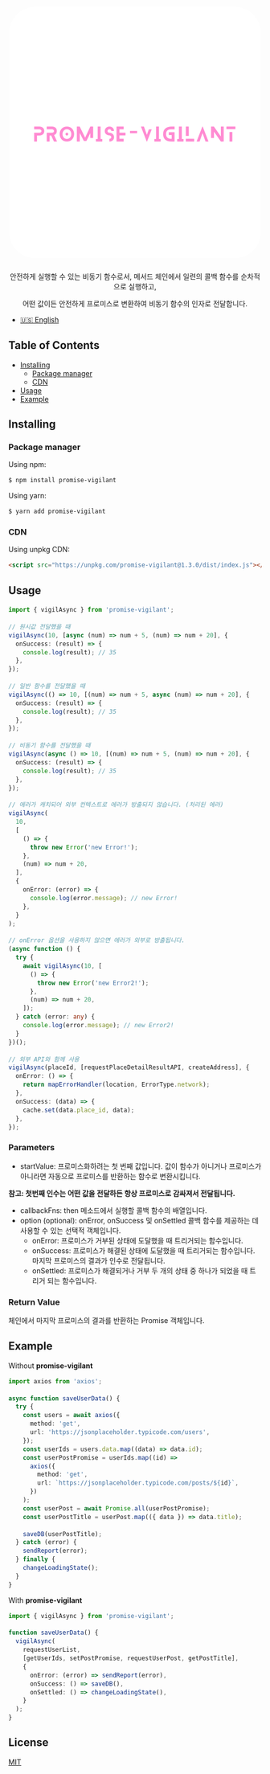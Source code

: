 <h1 align="center">
   <b>
      <img src="assets/promise-vigilant.png" alt="promise-vigilant logo" style="height: 500px; width:500px; border-radius: 50px;"/><br>
   </b>
</h1>

<p align="center">안전하게 실행할 수 있는 비동기 함수로서, 메서드 체인에서 일련의 콜백 함수를 순차적으로 실행하고,</p>
<p align="center">어떤 값이든 안전하게 프로미스로 변환하여 비동기 함수의 인자로 전달합니다.</p>

- [🇺🇸 English](./README-US.md)

## Table of Contents

- [Installing](#installing)
  - [Package manager](#package-manager)
  - [CDN](#cdn)
- [Usage](#Usage)
- [Example](#example)

## Installing

### Package manager

Using npm:

```bash
$ npm install promise-vigilant
```

Using yarn:

```bash
$ yarn add promise-vigilant
```

### CDN

Using unpkg CDN:

```html
<script src="https://unpkg.com/promise-vigilant@1.3.0/dist/index.js"></script>
```

## Usage

```typescript
import { vigilAsync } from 'promise-vigilant';

// 원시값 전달했을 때
vigilAsync(10, [async (num) => num + 5, (num) => num + 20], {
  onSuccess: (result) => {
    console.log(result); // 35
  },
});

// 일반 함수를 전달했을 때
vigilAsync(() => 10, [(num) => num + 5, async (num) => num + 20], {
  onSuccess: (result) => {
    console.log(result); // 35
  },
});

// 비동기 함수를 전달했을 때
vigilAsync(async () => 10, [(num) => num + 5, (num) => num + 20], {
  onSuccess: (result) => {
    console.log(result); // 35
  },
});

// 에러가 캐치되어 외부 컨텍스트로 에러가 방출되지 않습니다. (처리된 에러)
vigilAsync(
  10,
  [
    () => {
      throw new Error('new Error!');
    },
    (num) => num + 20,
  ],
  {
    onError: (error) => {
      console.log(error.message); // new Error!
    },
  }
);

// onError 옵션을 사용하지 않으면 에러가 외부로 방출됩니다.
(async function () {
  try {
    await vigilAsync(10, [
      () => {
        throw new Error('new Error2!');
      },
      (num) => num + 20,
    ]);
  } catch (error: any) {
    console.log(error.message); // new Error2!
  }
})();

// 외부 API와 함께 사용
vigilAsync(placeId, [requestPlaceDetailResultAPI, createAddress], {
  onError: () => {
    return mapErrorHandler(location, ErrorType.network);
  },
  onSuccess: (data) => {
    cache.set(data.place_id, data);
  },
});
```

### Parameters

- startValue: 프로미스화하려는 첫 번째 값입니다. 값이 함수가 아니거나 프로미스가 아니라면 자동으로 프로미스를 반환하는 함수로 변환시킵니다.

**참고: 첫번째 인수는 어떤 값을 전달하든 항상 프로미스로 감싸져서 전달됩니다.**

- callbackFns: then 메소드에서 실행할 콜백 함수의 배열입니다.
- option (optional): onError, onSuccess 및 onSettled 콜백 함수를 제공하는 데 사용할 수 있는 선택적 객체입니다.
  - onError: 프로미스가 거부된 상태에 도달했을 때 트리거되는 함수입니다.
  - onSuccess: 프로미스가 해결된 상태에 도달했을 때 트리거되는 함수입니다. 마지막 프로미스의 결과가 인수로 전달됩니다.
  - onSettled: 프로미스가 해결되거나 거부 두 개의 상태 중 하나가 되었을 때 트리거 되는 함수입니다.

### Return Value

체인에서 마지막 프로미스의 결과를 반환하는 Promise 객체입니다.

## Example

Without **promise-vigilant**

```ts
import axios from 'axios';

async function saveUserData() {
  try {
    const users = await axios({
      method: 'get',
      url: 'https://jsonplaceholder.typicode.com/users',
    });
    const userIds = users.data.map((data) => data.id);
    const userPostPromise = userIds.map((id) =>
      axios({
        method: 'get',
        url: `https://jsonplaceholder.typicode.com/posts/${id}`,
      })
    );
    const userPost = await Promise.all(userPostPromise);
    const userPostTitle = userPost.map(({ data }) => data.title);

    saveDB(userPostTitle);
  } catch (error) {
    sendReport(error);
  } finally {
    changeLoadingState();
  }
}
```

With **promise-vigilant**

```ts
import { vigilAsync } from 'promise-vigilant';

function saveUserData() {
  vigilAsync(
    requestUserList,
    [getUserIds, setPostPromise, requestUserPost, getPostTitle],
    {
      onError: (error) => sendReport(error),
      onSuccess: () => saveDB(),
      onSettled: () => changeLoadingState(),
    }
  );
}
```

## License

[MIT](https://github.com/jeongbaebang/promise-vigilant/blob/main/LICENSE)
